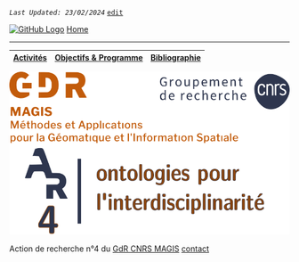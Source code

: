 
_`Last Updated: 23/02/2024`_ [`edit`](https://github.com/Madouck/markdown-pages/blob/main/README.md)

[![GitHub Logo](assets/user/github.png)](https://github.com/Madouck/markdown-pages)
[Home](.)

---
| [Activités](?page=activites) | [Objectifs & Programme](?page=objectifs-et-programme) | [Bibliographie](?page=bibliographie) |
|---|---|---|

![logo](img/2021-02_Logo-GDR_MAGIS_AR4.png)

Action de recherche n°4 du [GdR CNRS MAGIS](https://gdr-magis.cnrs.fr/)
[contact](?page=contact)

